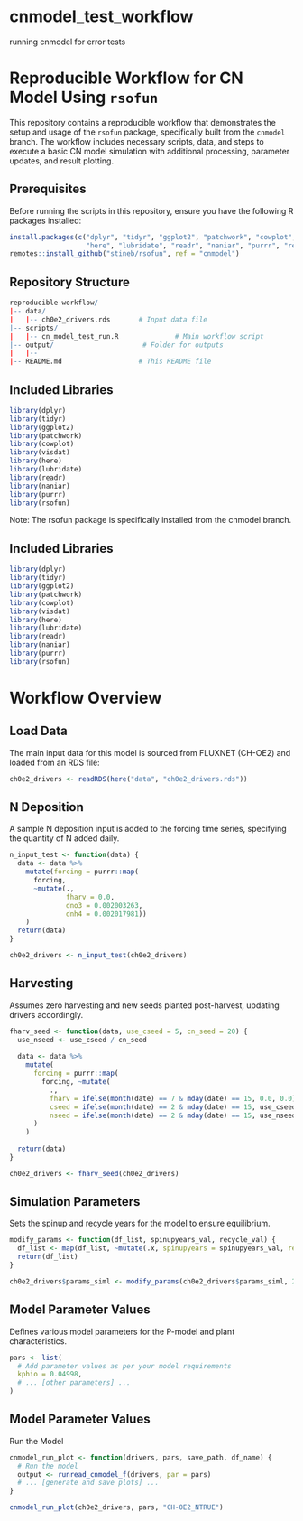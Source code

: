 # cnmodel_test_workflow
running cnmodel for error tests 

# Reproducible Workflow for CN Model Using `rsofun`

This repository contains a reproducible workflow that demonstrates the setup and usage of the `rsofun` package, specifically built from the `cnmodel` branch. The workflow includes necessary scripts, data, and steps to execute a basic CN model simulation with additional processing, parameter updates, and result plotting.

## Prerequisites

Before running the scripts in this repository, ensure you have the following R packages installed:

```R
install.packages(c("dplyr", "tidyr", "ggplot2", "patchwork", "cowplot", "visdat", 
                   "here", "lubridate", "readr", "naniar", "purrr", "remotes"))
remotes::install_github("stineb/rsofun", ref = "cnmodel")

```

## Repository Structure

```R
reproducible-workflow/
|-- data/
|   |-- ch0e2_drivers.rds       # Input data file
|-- scripts/
|   |-- cn_model_test_run.R              # Main workflow script
|-- output/                      # Folder for outputs 
|   |-- 
|-- README.md                   # This README file

```

## Included Libraries

```R
library(dplyr)
library(tidyr)
library(ggplot2)
library(patchwork)
library(cowplot)
library(visdat)
library(here)
library(lubridate)
library(readr)
library(naniar)
library(purrr)
library(rsofun)

```

Note: The rsofun package is specifically installed from the cnmodel branch.

## Included Libraries

```R
library(dplyr)
library(tidyr)
library(ggplot2)
library(patchwork)
library(cowplot)
library(visdat)
library(here)
library(lubridate)
library(readr)
library(naniar)
library(purrr)
library(rsofun)

```

# Workflow Overview

## Load Data

The main input data for this model is sourced from FLUXNET (CH-OE2) and loaded from an RDS file:

```R
ch0e2_drivers <- readRDS(here("data", "ch0e2_drivers.rds"))

```

## N Deposition

A sample N deposition input is added to the forcing time series, specifying the quantity of N added daily.

```R
n_input_test <- function(data) {
  data <- data %>%
    mutate(forcing = purrr::map(
      forcing, 
      ~mutate(.,
              fharv = 0.0,
              dno3 = 0.002003263,
              dnh4 = 0.002017981))
    )
  return(data)
}

ch0e2_drivers <- n_input_test(ch0e2_drivers)

```

## Harvesting

Assumes zero harvesting and new seeds planted post-harvest, updating drivers accordingly.

```R
fharv_seed <- function(data, use_cseed = 5, cn_seed = 20) {
  use_nseed <- use_cseed / cn_seed
  
  data <- data %>%
    mutate(
      forcing = purrr::map(
        forcing, ~mutate(
          .,
          fharv = ifelse(month(date) == 7 & mday(date) == 15, 0.0, 0.0),
          cseed = ifelse(month(date) == 2 & mday(date) == 15, use_cseed, 0.0),
          nseed = ifelse(month(date) == 2 & mday(date) == 15, use_nseed, 0.0))
      )
    )
  
  return(data)
}

ch0e2_drivers <- fharv_seed(ch0e2_drivers)

```

## Simulation Parameters

Sets the spinup and recycle years for the model to ensure equilibrium.

```R
modify_params <- function(df_list, spinupyears_val, recycle_val) {
  df_list <- map(df_list, ~mutate(.x, spinupyears = spinupyears_val, recycle = recycle_val))
  return(df_list)
}

ch0e2_drivers$params_siml <- modify_params(ch0e2_drivers$params_siml, 2021, 2)


```

## Model Parameter Values

Defines various model parameters for the P-model and plant characteristics.

```R
pars <- list(
  # Add parameter values as per your model requirements
  kphio = 0.04998,
  # ... [other parameters] ...
)

```

## Model Parameter Values

Run the Model

```R
cnmodel_run_plot <- function(drivers, pars, save_path, df_name) {
  # Run the model
  output <- runread_cnmodel_f(drivers, par = pars)
  # ... [generate and save plots] ...
}

cnmodel_run_plot(ch0e2_drivers, pars, "CH-0E2_NTRUE")
```



